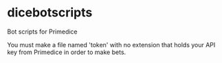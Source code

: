 # dicebotscripts
Bot scripts for Primedice

You must make a file named 'token' with no extension that holds your API key from Primedice in order to make bets.
